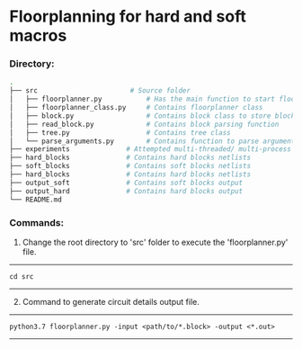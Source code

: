 # Floorplanning for hard and soft macros

### Directory:
```bash
.
├── src                       # Source folder
│   ├── floorplanner.py           # Has the main function to start floorplanner
│   ├── floorplanner_class.py     # Contains floorplanner class
│   ├── block.py       			  # Contains block class to store block details
│	├── read_block.py			  # Contains block parsing function
│	├── tree.py					  # Contains tree class
│   └── parse_arguments.py        # Contains function to parse arguments for floorplanner.py
├── experiments	             # Attempted multi-threaded/ multi-process approches
├── hard_blocks              # Contains hard blocks netlists
├── soft_blocks              # Contains soft blocks netlists
├── hard_blocks              # Contains hard blocks netlists
├── output_soft              # Contains soft blocks output
├── output_hard              # Contains hard blocks output
└── README.md
```

### Commands:

1. Change the root directory to 'src' folder to execute the 'floorplanner.py' file.
------------------------------------------------------------
    cd src
------------------------------------------------------------

2. Command to generate circuit details output file.
----------------------------------------------------------------------------------
    python3.7 floorplanner.py -input <path/to/*.block> -output <*.out>
----------------------------------------------------------------------------------
